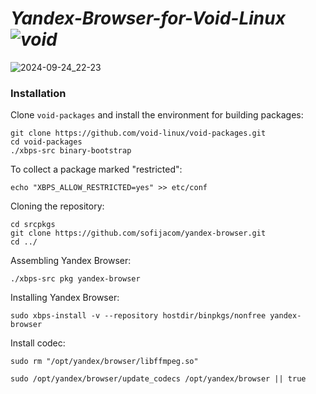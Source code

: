 # _Yandex-Browser-for-Void-Linux ![void](https://github.com/sofijacom/yandex-browser/assets/107557749/0cb14595-dcea-4f79-84a4-0185b1df379d)_


![2024-09-24_22-23](https://github.com/user-attachments/assets/4d556c6b-a092-44f2-b2e1-1e9dce9af76d)


### Installation

Clone `void-packages` and install the environment for building packages:
```
git clone https://github.com/void-linux/void-packages.git
cd void-packages
./xbps-src binary-bootstrap
```

To collect a package marked "restricted":
```
echo "XBPS_ALLOW_RESTRICTED=yes" >> etc/conf
```

Cloning the repository:
```
cd srcpkgs
git clone https://github.com/sofijacom/yandex-browser.git
cd ../
```

Assembling Yandex Browser:
```
./xbps-src pkg yandex-browser
```

Installing Yandex Browser:
```
sudo xbps-install -v --repository hostdir/binpkgs/nonfree yandex-browser
```

Install codec:
```
sudo rm "/opt/yandex/browser/libffmpeg.so"
```
```
sudo /opt/yandex/browser/update_codecs /opt/yandex/browser || true
```
